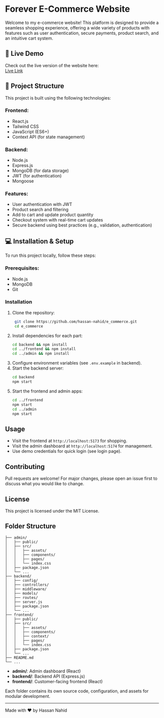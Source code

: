 # Forever E-Commerce Website

Welcome to my e-commerce website! This platform is designed to provide a seamless shopping experience, offering a wide variety of products with features such as user authentication, secure payments, product search, and an intuitive cart system.

## 🚀 Live Demo

Check out the live version of the website here:  
[Live Link](https://forever-frontend-puce-five.vercel.app)

## 📂 Project Structure

This project is built using the following technologies:

### Frontend:
- React.js
- Tailwind CSS
- JavaScript (ES6+)
- Context API (for state management)

### Backend:
- Node.js
- Express.js
- MongoDB (for data storage)
- JWT (for authentication)
- Mongoose

### Features:
- User authentication with JWT
- Product search and filtering
- Add to cart and update product quantity
- Checkout system with real-time cart updates
- Secure backend using best practices (e.g., validation, authentication)

## 💻 Installation & Setup

To run this project locally, follow these steps:

### Prerequisites:
- Node.js
- MongoDB
- Git

### Installation

1. Clone the repository:
   ```bash
    git clone https://github.com/hassan-nahid/e_commerce.git
    cd e_commerce
   ```
2. Install dependencies for each part:
   ```bash
   cd backend && npm install
   cd ../frontend && npm install
   cd ../admin && npm install
   ```
3. Configure environment variables (see `.env.example` in backend).
4. Start the backend server:
   ```bash
   cd backend
   npm start
   ```
5. Start the frontend and admin apps:
   ```bash
   cd ../frontend
   npm start
   cd ../admin
   npm start
   ```

## Usage

- Visit the frontend at `http://localhost:5173` for shopping.
- Visit the admin dashboard at `http://localhost:5174` for management.
- Use demo credentials for quick login (see login page).


## Contributing

Pull requests are welcome! For major changes, please open an issue first to discuss what you would like to change.

## License

This project is licensed under the MIT License.

## Folder Structure

```
├── admin/
│   ├── public/
│   ├── src/
│   │   ├── assets/
│   │   ├── components/
│   │   ├── pages/
│   │   └── index.css
│   ├── package.json
│   └── ...
├── backend/
│   ├── config/
│   ├── controllers/
│   ├── middleware/
│   ├── models/
│   ├── routes/
│   ├── server.js
│   ├── package.json
│   └── ...
├── frontend/
│   ├── public/
│   ├── src/
│   │   ├── assets/
│   │   ├── components/
│   │   ├── context/
│   │   ├── pages/
│   │   └── index.css
│   ├── package.json
│   └── ...
├── README.md
└── ...
```

- **admin/**: Admin dashboard (React)
- **backend/**: Backend API (Express.js)
- **frontend/**: Customer-facing frontend (React)

Each folder contains its own source code, configuration, and assets for modular development.

---

Made with ❤️ by Hassan Nahid


